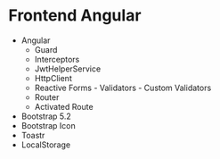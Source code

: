 # Frontend Angular
- Angular
    - Guard
    - Interceptors
    - JwtHelperService
    - HttpClient
    - Reactive Forms - Validators - Custom Validators
    - Router
    - Activated Route
- Bootstrap 5.2
- Bootstrap Icon
- Toastr
- LocalStorage
